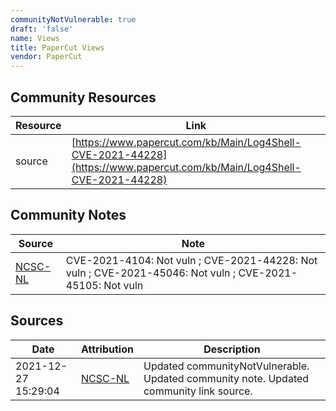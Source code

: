 ```yaml
---
communityNotVulnerable: true
draft: 'false'
name: Views
title: PaperCut Views
vendor: PaperCut
---
```



## Community Resources
| Resource | Link |
| --- | --- |
| source | [https://www.papercut.com/kb/Main/Log4Shell-CVE-2021-44228](https://www.papercut.com/kb/Main/Log4Shell-CVE-2021-44228) |

## Community Notes
| Source | Note |
| --- | --- |
| [NCSC-NL](https://github.com/NCSC-NL/log4shell/blob/main/software/README.md) | CVE-2021-4104: Not vuln ; CVE-2021-44228: Not vuln ; CVE-2021-45046: Not vuln ; CVE-2021-45105: Not vuln </ul> |

## Sources
| Date | Attribution | Description |
| --- | --- | --- |
| 2021-12-27 15:29:04 | [NCSC-NL](https://github.com/NCSC-NL/log4shell/blob/main/software/README.md) | Updated communityNotVulnerable. Updated community note. Updated community link source.  |
